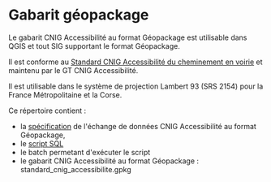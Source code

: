 # Gabarit géopackage

Le gabarit CNIG Accessibilité au format Géopackage est utilisable dans QGIS et tout SIG supportant le format Géopackage. 

Il est conforme au [Standard CNIG Accessibilité du cheminement en voirie](https://cnig.gouv.fr/ressources-accessibilite-a25335.html) et maintenu par le GT CNIG Accessibilité.

Il est utilisable dans le système de projection Lambert 93 (SRS 2154) pour la France Métropolitaine et la Corse.

Ce répertoire contient :
- la [spécification](https://github.com/cnigfr/schema-accessibilite-voirie/blob/main/Standard/Gabarit%20geopackage/250828_sp%C3%A9cification_gabarit_CNIG_Accessibilit%C3%A9.md) de l'échange de données CNIG Accessibilité au format Géopackage, 
- le [script SQL](https://github.com/cnigfr/schema-accessibilite-voirie/blob/main/Standard/Gabarit%20geopackage/script_standard_cnig_accessibilite.sql)
- le batch permetant d'exécuter le script
- le gabarit CNIG Accessibilité au format Géopackage : standard_cnig_accessibilite.gpkg








